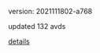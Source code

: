 version: 2021111802-a768

updated 132 avds

[details](https://github.com/0x74f917491bfa7ebfa379/ali_avd_db/blob/master/change_log/2021/11/18/02/a768.txt)